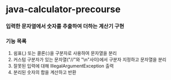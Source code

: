 # java-calculator-precourse

### 입력한 문자열에서 숫자를 추출하여 더하는 계산기 구현

### 기능 목록

1. 쉼표(,) 또는 콜론(:)을 구분자로 사용하여 문자열을 분리
2. 커스텀 구분자가 있는 문자열("//"와 "\n"사이)에서 구분자 지정하고 문자열을 분리
3. 잘못된 입력에 대해 IllegalArgumentException 출력
4. 분리된 숫자의 합을 계산하고 반환


